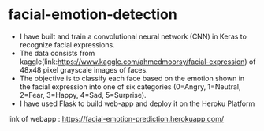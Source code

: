 # facial-emotion-detection
* I have built and train a convolutional neural network (CNN) in Keras to recognize facial expressions. 
* The data consists from kaggle(link:https://www.kaggle.com/ahmedmoorsy/facial-expression) of 48x48 pixel grayscale images of faces.
* The objective is to classify each face based on the emotion shown in the facial expression into one of six categories (0=Angry, 1=Neutral, 2=Fear, 3=Happy, 4=Sad, 5=Surprise). 
* I have used Flask to build web-app and deploy it on the Heroku Platform

link of webapp : https://facial-emotion-prediction.herokuapp.com/
